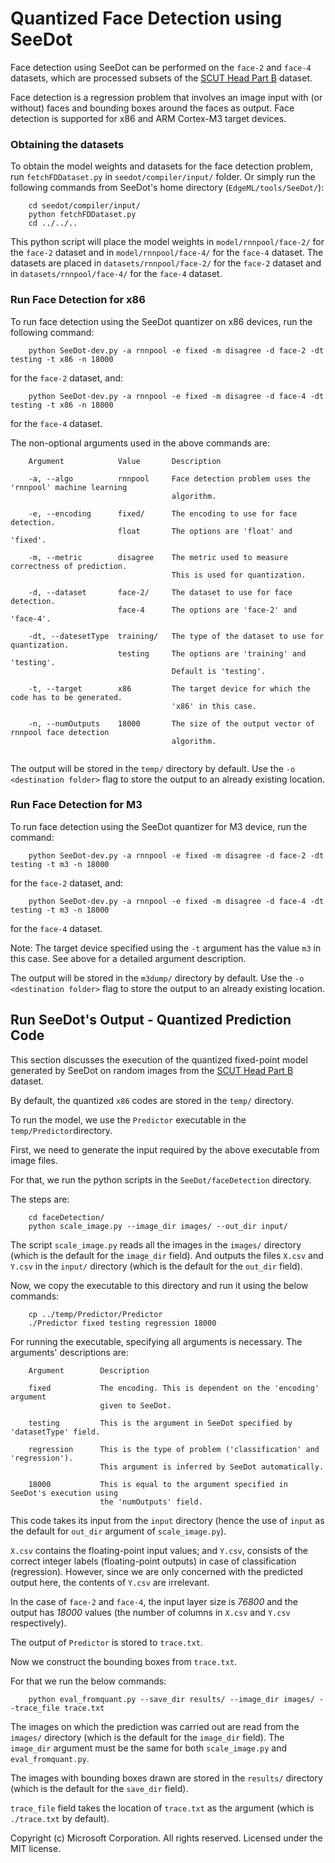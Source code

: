 # Quantized Face Detection using SeeDot

Face detection using SeeDot can be performed on the `face-2` and `face-4` datasets, which are processed subsets of the [SCUT Head Part B](https://github.com/HCIILAB/SCUT-HEAD-Dataset-Release) dataset.

Face detection is a regression problem that involves an image input with (or without) faces and bounding boxes around the faces as output. 
Face detection is supported for x86 and ARM Cortex-M3 target devices.  

### Obtaining the datasets
To obtain the model weights and datasets for the face detection problem, run `fetchFDDataset.py` in `seedot/compiler/input/` folder.
Or simply run the following commands from SeeDot's home directory (`EdgeML/tools/SeeDot/`):
```
    cd seedot/compiler/input/
    python fetchFDDataset.py
    cd ../../..
```

This python script will place the model weights in `model/rnnpool/face-2/` for the `face-2` dataset and in `model/rnnpool/face-4/` for the `face-4` dataset.
The datasets are placed in `datasets/rnnpool/face-2/` for the `face-2` dataset and in `datasets/rnnpool/face-4/` for the `face-4` dataset.

### Run Face Detection for x86
To run face detection using the SeeDot quantizer on x86 devices, run the following command: 

```
    python SeeDot-dev.py -a rnnpool -e fixed -m disagree -d face-2 -dt testing -t x86 -n 18000 
```
for the `face-2` dataset, and:
```
    python SeeDot-dev.py -a rnnpool -e fixed -m disagree -d face-4 -dt testing -t x86 -n 18000 
```
for the `face-4` dataset.

The non-optional arguments used in the above commands are:
```
    Argument            Value       Description
    
    -a, --algo          rnnpool     Face detection problem uses the 'rnnpool' machine learning
                                    algorithm.

    -e, --encoding      fixed/      The encoding to use for face detection. 
                        float       The options are 'float' and 'fixed'.

    -m, --metric        disagree    The metric used to measure correctness of prediction.
                                    This is used for quantization. 

    -d, --dataset       face-2/     The dataset to use for face detection. 
                        face-4      The options are 'face-2' and 'face-4'.
    
    -dt, --datesetType  training/   The type of the dataset to use for quantization. 
                        testing     The options are 'training' and 'testing'.
                                    Default is 'testing'.

    -t, --target        x86         The target device for which the code has to be generated. 
                                    'x86' in this case.

    -n, --numOutputs    18000       The size of the output vector of rnnpool face detection
                                    algorithm.
                      
```
The output will be stored in the `temp/` directory by default. Use the `-o <destination folder>` flag to store the output to an already existing location. 

### Run Face Detection for M3
To run face detection using the SeeDot quantizer for M3 device, run the command: 

```
    python SeeDot-dev.py -a rnnpool -e fixed -m disagree -d face-2 -dt testing -t m3 -n 18000 
```
for the `face-2` dataset, and:
```
    python SeeDot-dev.py -a rnnpool -e fixed -m disagree -d face-4 -dt testing -t m3 -n 18000 
```
for the `face-4` dataset.

Note: The target device specified using the `-t` argument has the value `m3` in this case. See above for a detailed argument description.

The output will be stored in the `m3dump/` directory by default. Use the `-o <destination folder>` flag to store the output to an already existing location. 

## Run SeeDot's Output - Quantized Prediction Code

This section discusses the execution of the quantized fixed-point model generated by SeeDot on 
random images from the [SCUT Head Part B](https://github.com/HCIILAB/SCUT-HEAD-Dataset-Release) dataset.

By default, the quantized `x86` codes are stored in the `temp/` directory. 

To run the model, we use the `Predictor` executable in the `temp/Predictor`directory.

First, we need to generate the input required by the above executable from image files. 

For that, we run the python scripts in the `SeeDot/faceDetection` directory. 

The steps are:
```
    cd faceDetection/
    python scale_image.py --image_dir images/ --out_dir input/
```

The script `scale_image.py` reads all the images in the `images/` directory (which is the default for the `image_dir` field). 
And outputs the files `X.csv` and `Y.csv` in the `input/` directory (which is the default for the `out_dir` field). 

Now, we copy the executable to this directory and run it using the below commands:
```
    cp ../temp/Predictor/Predictor
    ./Predictor fixed testing regression 18000
```
For running the executable, specifying all arguments is necessary. The arguments' descriptions are:
```
    Argument        Description

    fixed           The encoding. This is dependent on the 'encoding' argument 
                    given to SeeDot. 
    
    testing         This is the argument in SeeDot specified by 'datasetType' field.
    
    regression      This is the type of problem ('classification' and 'regression'). 
                    This argument is inferred by SeeDot automatically.
    
    18000           This is equal to the argument specified in SeeDot's execution using
                    the 'numOutputs' field.
```

This code takes its input from the `input` directory (hence the use of `input` as the default for `out_dir` argument of `scale_image.py`). 

`X.csv` contains the floating-point input values; and `Y.csv`, consists of the correct integer labels (floating-point outputs) in case of classification (regression). However, since we are only concerned with the predicted output here, 
the contents of `Y.csv` are irrelevant. 

In the case of `face-2` and `face-4`, the input layer size is *76800* and the output 
has *18000* values (the number of columns in `X.csv` and `Y.csv` respectively). 

The output of `Predictor` is stored to `trace.txt`.

Now we construct the bounding boxes from `trace.txt`.

For that we run the below commands:
```
    python eval_fromquant.py --save_dir results/ --image_dir images/ --trace_file trace.txt
```

The images on which the prediction was carried out are read from the `images/` directory (which is the default for the `image_dir` field). The `image_dir` argument must be the same for both `scale_image.py` and `eval_fromquant.py`.

The images with bounding boxes drawn are stored in the `results/` directory (which is the default for the `save_dir` field).

`trace_file` field takes the location of `trace.txt` as the argument (which is `./trace.txt` by default).


Copyright (c) Microsoft Corporation. All rights reserved. Licensed under the MIT license.
